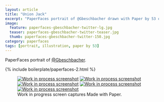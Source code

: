 ```yaml
---
layout: article
title: "Union Jack"
excerpt: "PaperFaces portrait of @Gbeschbacher drawn with Paper by 53 on an iPad."
image: 
  feature: paperfaces-gbeschbacher-twitter-lg.jpg
  teaser: paperfaces-gbeschbacher-twitter-teaser.jpg
  thumb: paperfaces-gbeschbacher-twitter-150.jpg
category: paperfaces
tags: [portrait, illustration, paper by 53]
---
```


PaperFaces portrait of [@Gbeschbacher](http://twitter.com/gbeschbacher).

{% include boilerplate/paperfaces-2.html %}

<figure class="third">
  <a href="{{ site.url }}/images/paperfaces-gbeschbacher-process-1-lg.jpg"><img src="{{ site.url }}/images/paperfaces-gbeschbacher-process-1-600.jpg" alt="Work in process screenshot"></a>
  <a href="{{ site.url }}/images/paperfaces-gbeschbacher-process-2-lg.jpg"><img src="{{ site.url }}/images/paperfaces-gbeschbacher-process-2-600.jpg" alt="Work in process screenshot"></a>
  <a href="{{ site.url }}/images/paperfaces-gbeschbacher-process-3-lg.jpg"><img src="{{ site.url }}/images/paperfaces-gbeschbacher-process-3-600.jpg" alt="Work in process screenshot"></a>
  <a href="{{ site.url }}/images/paperfaces-gbeschbacher-process-4-lg.jpg"><img src="{{ site.url }}/images/paperfaces-gbeschbacher-process-4-600.jpg" alt="Work in process screenshot"></a>
  <a href="{{ site.url }}/images/paperfaces-gbeschbacher-process-5-lg.jpg"><img src="{{ site.url }}/images/paperfaces-gbeschbacher-process-5-600.jpg" alt="Work in process screenshot"></a>
  <figcaption>Work in progress screen captures Made with Paper.</figcaption>
</figure>